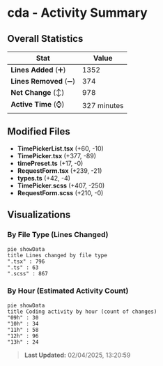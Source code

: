 # cda - Activity Summary 

## Overall Statistics

| Stat                   | Value                                                             |
| ---------------------- | ----------------------------------------------------------------- |
| **Lines Added** (➕)   | 1352                                          |
| **Lines Removed** (➖) | 374                                        |
| **Net Change** (↕)    | 978                |
| **Active Time** (⌚)   | 327 minutes |


## Modified Files
- **TimePickerList.tsx** (+60, -10)
- **TimePicker.tsx** (+377, -89)
- **timePreset.ts** (+17, -0)
- **RequestForm.tsx** (+239, -21)
- **types.ts** (+42, -4)
- **TimePicker.scss** (+407, -250)
- **RequestForm.scss** (+210, -0)

## Visualizations

### By File Type (Lines Changed)

```mermaid
pie showData
title Lines changed by file type
".tsx" : 796
".ts" : 63
".scss" : 867
```

### By Hour (Estimated Activity Count)

```mermaid
pie showData
title Coding activity by hour (count of changes)
"09h" : 30
"10h" : 34
"11h" : 58
"12h" : 96
"13h" : 24
```


> **Last Updated:** 02/04/2025, 13:20:59